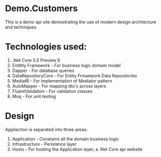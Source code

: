 # Demo.Customers
This is a demo api site demostrating the use of modern design architecture and techniques.

# Technologies used:
1.  .Net Core 5.0 Preview 6
1.  Entitity Framework - For business logic domain model
1.  Dapper - For database queries
1.  DataRepositoryCore - For Entity Frmaework Data Repositories
1.  MediatR - For implementation of Mediator pattern
1.  AutoMapper - For mapping dto's across layers
1.  FluentValidation - For validation classes
1.  Moq - For unit testing

# Design
Appliaction is separated into three areas:
1.  Application - Conatains all the domain business logic
1.  Infrastructure - Peristence layer 
1.  Hosts - For hosting the Application layer, a .Net Core api website
